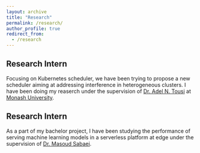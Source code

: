 ```yaml
---
layout: archive
title: "Research"
permalink: /research/
author_profile: true
redirect_from:
  - /research
---
```


## Research Intern

Focusing on Kubernetes scheduler, we have been trying to propose a new scheduler aiming at addressing interference in heterogeneous clusters. I have been doing my reaserch under the supervision of [Dr. Adel N. Tousi](https://scholar.google.com/citations?user=qIh_I-gAAAAJ&hl=en) at [Monash University](https://www.monash.edu/).

## Research Intern

As a part of my bachelor project, I have been studying the performance of serving machine learning models in a serverless platform at edge under the supervision of [Dr. Masoud Sabaei](https://scholar.google.com/citations?user=aIiC_6UAAAAJ&hl=en).